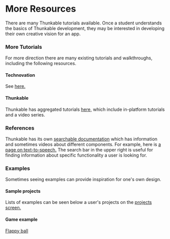 # More Resources
There are many Thunkable tutorials available. Once a student understands the basics of Thunkable development, they may be interested in developing their own creative vision for an app.

### More Tutorials
For more direction there are many existing tutorials and walkthroughs, including the following resources.

#### Technovation
See [here.](../technovation.md)

#### Thunkable
Thunkable has aggregated tutorials [here,](https://docs.thunkable.com/get-started/tutorials) which include in-platform tutorials and a video series.

### References
Thunkable has its own [searchable documentation](https://docs.thunkable.com/) which has information and sometimes videos about different components. For example, here is [a page on text-to-speech.](https://docs.thunkable.com/text-to-speech) The search bar in the upper right is useful for finding information about specific functionality a user is looking for.

### Examples
Sometimes seeing examples can provide inspiration for one's own design.

#### Sample projects
Lists of examples can be seen below a user's projects on the [projects screen.](https://x.thunkable.com/projects)

#### Game example
[Flappy ball](https://x.thunkable.com/projectPage/5d71e5936026a18960f6bb5a)

